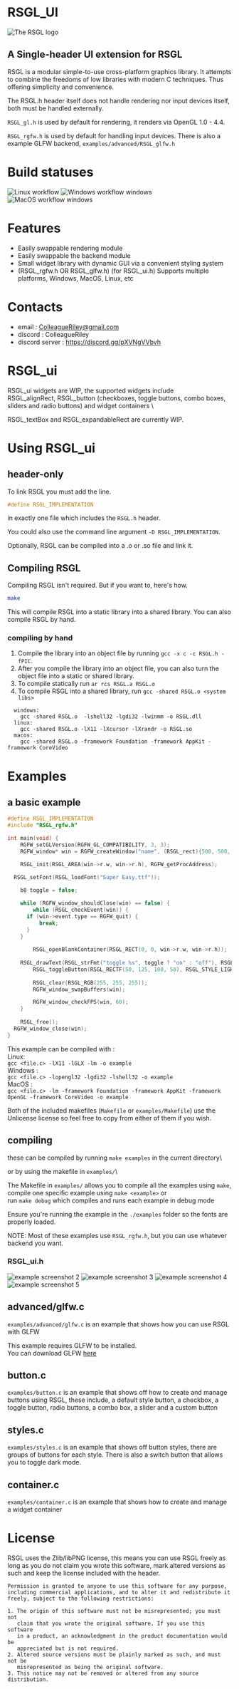 # RSGL_UI
![The RSGL logo](https://github.com/ColleagueRiley/RSGL/blob/main/RSGL_logo.png?raw=true)

A Single-header UI extension for RSGL 
---
RSGL is a modular simple-to-use cross-platform graphics library. It attempts to combine the freedoms of low libraries with modern C techniques. Thus offering simplicity and convenience.

The RSGL.h header itself does not handle rendering nor input devices itself, both must be handled externally.  

`RSGL_gl.h` is used by default for rendering, it renders via OpenGL 1.0 - 4.4.

`RSGL_rgfw.h` is used by default for handling input devices. There is also a example GLFW backend, `examples/advanced/RSGL_glfw.h`

# Build statuses
![Linux workflow](https://github.com/ColleagueRiley/RSGL_ui/actions/workflows/linux.yml/badge.svg)
![Windows workflow windows](https://github.com/ColleagueRiley/RSGL_ui/actions/workflows/windows.yml/badge.svg)
![MacOS workflow windows](https://github.com/ColleagueRiley/RSGL_ui/actions/workflows/macos.yml/badge.svg)

# Features
- Easily swappable rendering module 
- Easily swappable the backend module
- Small widget library with dynamic GUI via a convenient styling system
- (RSGL_rgfw.h OR RSGL_glfw.h) (for RSGL_ui.h) Supports multiple platforms, Windows, MacOS, Linux, etc

# Contacts
- email : ColleagueRiley@gmail.com 
- discord : ColleagueRiley
- discord server : https://discord.gg/pXVNgVVbvh

# RSGL_ui 
RSGL_ui widgets are WIP, the supported widgets include\
RSGL_alignRect, RSGL_button (checkboxes, toggle buttons, combo boxes, sliders and radio buttons) and widget containers \

RSGL_textBox and RSGL_expandableRect are currently WIP.

# Using RSGL_ui

## header-only
  To link RSGL you must add the line.
  ```c
  #define RSGL_IMPLEMENTATION
  ```
  in exactly one file which includes the `RSGL.h` header.
  
  You could also use the command line argument `-D RSGL_IMPLEMENTATION`.

  Optionally, RSGL can be compiled into a .o or .so file and link it.

## Compiling RSGL
  Compiling RSGL isn't required. But if you want to, here's how.

  ```sh
  make
  ```
  
  This will compile RSGL into a static library into a shared library.
  You can also compile RSGL by hand.

### compiling by hand
1) Compile the library into an object file by running `gcc -x c -c RSGL.h -fPIC`.
2) After you compile the library into an object file, you can also turn the object file into a static or shared library.
3) To compile statically run `ar rcs RSGL.a RSGL.o`
4) To compile RSGL into a shared library, run `gcc -shared RSGL.o <system libs>`
```
  windows:
    gcc -shared RSGL.o  -lshell32 -lgdi32 -lwinmm -o RSGL.dll
  linux:
    gcc -shared RSGL.o -lX11 -lXcursor -lXrandr -o RSGL.so
  macos:
    gcc -shared RSGL.o -framework Foundation -framework AppKit -framework CoreVideo
```

# Examples

## a basic example

```c
#define RSGL_IMPLEMENTATION
#include "RSGL_rgfw.h"

int main(void) {
	RGFW_setGLVersion(RGFW_GL_COMPATIBILITY, 3, 3);
	RGFW_window* win = RGFW_createWindow("name", (RSGL_rect){500, 500, 500, 500}, RGFW_CENTER);

	RSGL_init(RSGL_AREA(win->r.w, win->r.h), RGFW_getProcAddress);

  RSGL_setFont(RSGL_loadFont("Super Easy.ttf"));
	
	b8 toggle = false;

	while (RGFW_window_shouldClose(win) == false) {
		while (RSGL_checkEvent(win)) {
      if (win->event.type == RGFW_quit) {
          break;
      }
    }
		
		RSGL_openBlankContainer(RSGL_RECT(0, 0, win->r.w, win->r.h));
		
    RSGL_drawText(RSGL_strFmt("toggle %s", toggle ? "on" : "off"), RSGL_CIRCLE(0, 40, 40), RSGL_RGB(255, 0, 0));
		RSGL_toggleButton(RSGL_RECTF(50, 125, 100, 50), RSGL_STYLE_LIGHT | RSGL_STYLE_ROUND, &toggle);
        
		RSGL_clear(RSGL_RGB(255, 255, 255));
		RGFW_window_swapBuffers(win);

		RGFW_window_checkFPS(win, 60);
	}
	
	RSGL_free();
  RGFW_window_close(win);
}
```

This example can be compiled with :\
Linux:\
`gcc <file.c> -lX11 -lGLX -lm -o example`\
Windows :\
`gcc <file.c> -lopengl32 -lgdi32 -lshell32 -o example`\
MacOS :\
`gcc <file.c> -lm -framework Foundation -framework AppKit -framework OpenGL -framework CoreVideo -o example`

Both of the included makefiles  (`Makefile` or `examples/Makefile`) use the Unlicense license so feel free to copy from either of them if you wish. 

## compiling 
these can be compiled by running `make examples` in the current directory\

or by using the makefile in `examples/`\

The Makefile in `examples/`  allows you to compile all the examples using `make`,\
compile one specific example using `make <example>` or\
run `make debug` which compiles and runs each example in debug mode

Ensure you're running the example in the `./examples` folder so the fonts are properly loaded. 

NOTE: Most of these examples use `RSGL_rgfw.h`, but you can use whatever backend you want.

### RSGL_ui.h
![example screenshot 2](https://github.com/ColleagueRiley/RSGL_ui/blob/main/screenshot2.PNG?raw=true)
![example screenshot 3](https://github.com/ColleagueRiley/RSGL_ui/blob/main/screenshot3.PNG?raw=true)
![example screenshot 4](https://github.com/ColleagueRiley/RSGL_ui/blob/main/screenshot4.PNG?raw=true)
![example screenshot 5](https://github.com/ColleagueRiley/RSGL_ui/blob/main/screenshot5.PNG?raw=true)

## advanced/glfw.c
`examples/advanced/glfw.c` is an example that shows how you can use RSGL with GLFW

This example requires GLFW to be installed.\
You can download GLFW [here](https://www.glfw.org/download)

## button.c 
`examples/button.c` is an example that shows off how to create and manage buttons using RSGL,
these include, a default style button, a checkbox, a toggle button, radio buttons, a combo box, a slider and a custom button

## styles.c
`examples/styles.c` is an example that shows off button styles, there are groups of buttons for each style.
There is also a switch button that allows you to toggle dark mode.

## container.c
`examples/container.c` is an example that shows how to create and manage a widget container

# License
RSGL uses the Zlib/libPNG license, this means you can use RSGL freely as long as you do not claim you wrote this software, mark altered versions as such and keep the license included with the header.

```
Permission is granted to anyone to use this software for any purpose,
including commercial applications, and to alter it and redistribute it
freely, subject to the following restrictions:
  
1. The origin of this software must not be misrepresented; you must not
   claim that you wrote the original software. If you use this software
   in a product, an acknowledgment in the product documentation would be
   appreciated but is not required. 
2. Altered source versions must be plainly marked as such, and must not be
   misrepresented as being the original software.
3. This notice may not be removed or altered from any source distribution.
```
